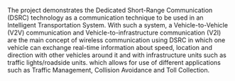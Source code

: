 The project demonstrates the Dedicated Short-Range Communication (DSRC) technology as a communication technique to be used in an Intelligent Transportation System. With such a system, a Vehicle-to-Vehicle (V2V) communication and Vehicle-to-infrastructure communication (V2I) are the main concept of wireless communication using DSRC in which one vehicle can exchange real-time information about speed, location and direction with other vehicles around it and with infrastructure units such as traffic lights/roadside units. which allows for use of different applications such as Traffic Management, Collision Avoidance and Toll Collection.
